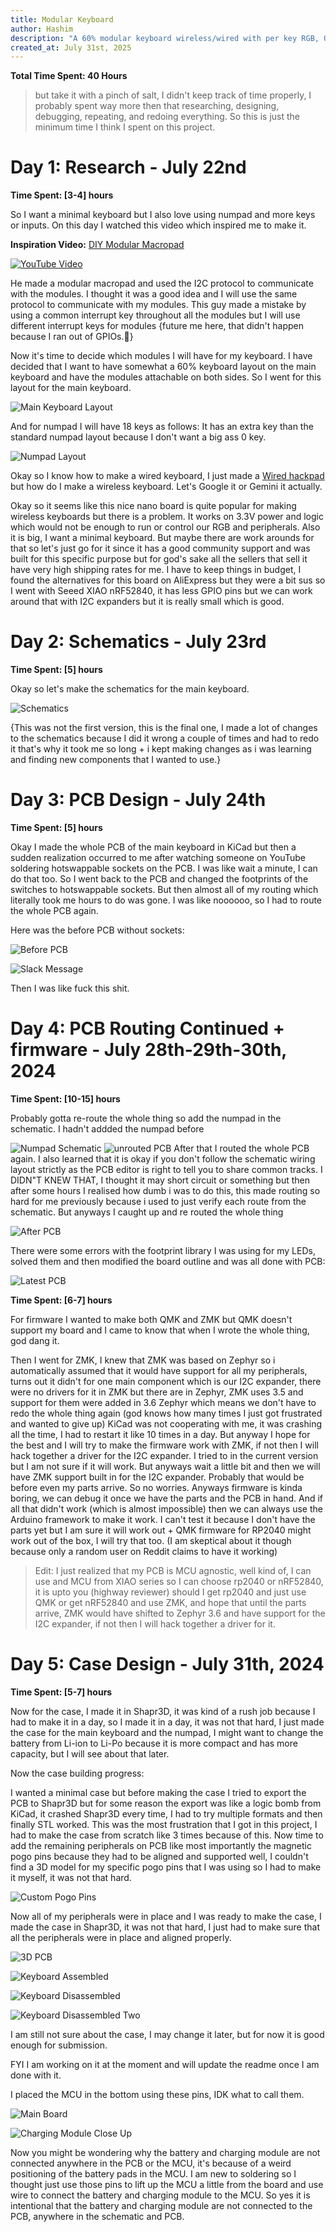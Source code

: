 ```yaml
---
title: Modular Keyboard
author: Hashim
description: "A 60% modular keyboard wireless/wired with per key RGB, OLED, rotatry encoder, and magnetically attachable modules and more."
created_at: July 31st, 2025
---
```


**Total Time Spent: 40 Hours**

> but take it with a pinch of salt, I didn't keep track of time properly, I probably spent way more then that researching, designing, debugging, repeating, and redoing everything. So this is just the minimum time I think I spent on this project.

# Day 1: Research - July 22nd

**Time Spent: [3-4] hours**

So I want a minimal keyboard but I also love using numpad and more keys or inputs. On this day I watched this video which inspired me to make it.

**Inspiration Video:** [DIY Modular Macropad](https://www.youtube.com/watch?v=7DfexfHzT-w&list=LL&index=6&t=8s)

[![YouTube Video](https://img.youtube.com/vi/7DfexfHzT-w/0.jpg)](https://www.youtube.com/watch?v=7DfexfHzT-w&list=LL&index=6&t=8s)

He made a modular macropad and used the I2C protocol to communicate with the modules. I thought it was a good idea and I will use the same protocol to communicate with my modules.
This guy made a mistake by using a common interrupt key throughout all the modules but I will use different interrupt keys for modules {future me here, that didn't happen because I ran out of GPIOs.🥲}

Now it's time to decide which modules I will have for my keyboard. I have decided that I want to have somewhat a 60% keyboard layout on the main keyboard and have the modules attachable on both sides. So I went for this layout for the main keyboard.

![Main Keyboard Layout](Assets/layout.png)

And for numpad I will have 18 keys as follows:
It has an extra key than the standard numpad layout because I don't want a big ass 0 key.

![Numpad Layout](Assets/numpad%20layout.png)

Okay so I know how to make a wired keyboard, I just made a [Wired hackpad](https://github.com/hashim-cpro/hackpad) but how do I make a wireless keyboard. Let's Google it or Gemini it actually.

Okay so it seems like this nice nano board is quite popular for making wireless keyboards but there is a problem.
It works on 3.3V power and logic which would not be enough to run or control our RGB and peripherals. Also it is big, I want a minimal keyboard.
But maybe there are work arounds for that so let's just go for it since it has a good community support and was built for this specific purpose but for god's sake all the sellers that sell it have very high shipping rates for me. I have to keep things in budget, I found the alternatives for this board on AliExpress but they were a bit sus so I went with Seeed XIAO nRF52840, it has less GPIO pins but we can work around that with I2C expanders but it is really small which is good.

# Day 2: Schematics - July 23rd

**Time Spent: [5] hours**

Okay so let's make the schematics for the main keyboard.

![Schematics](Assets/schematics.png)

{This was not the first version, this is the final one, I made a lot of changes to the schematics because I did it wrong a couple of times and had to redo it that's why it took me so long + i kept making changes as i was learning and finding new components that I wanted to use.}

# Day 3: PCB Design - July 24th

**Time Spent: [5] hours**

Okay I made the whole PCB of the main keyboard in KiCad but then a sudden realization occurred to me after watching someone on YouTube soldering hotswappable sockets on the PCB. I was like wait a minute, I can do that too. So I went back to the PCB and changed the footprints of the switches to hotswappable sockets. But then almost all of my routing which literally took me hours to do was gone. I was like noooooo, so I had to route the whole PCB again.

Here was the before PCB without sockets:

![Before PCB](Assets/bedore%20PCB.png)

![Slack Message](Assets/slack%20mesasage.png)

Then I was like fuck this shit.

# Day 4: PCB Routing Continued + firmware - July 28th-29th-30th, 2024

**Time Spent: [10-15] hours**

Probably gotta re-route the whole thing so add the numpad in the schematic. I hadn't addded the numpad before

![Numpad Schematic](Assets/numpad.png)
![unrouted PCB](Assets/unroted%20pcb.png)
After that I routed the whole PCB again. I also learned that it is okay if you don't follow the schematic wiring layout strictly as the PCB editor is right to tell you to share common tracks. I DIDN"T KNEW THAT, I thought it may short circuit or something but then after some hours I realised how dumb i was to do this, this made routing so hard for me previously because i used to just verify each route from the schematic. But anyways I caught up and re routed the whole thing

![After PCB](Assets/after%20pcb.png)

There were some errors with the footprint library I was using for my LEDs, solved them and then modified the board outline and was all done with PCB:

![Latest PCB](Assets/latest%20PCB.png)

**Time Spent: [6-7] hours**

For firmware I wanted to make both QMK and ZMK but QMK doesn't support my board and I came to know that when I wrote the whole thing, god dang it.

Then I went for ZMK, I knew that ZMK was based on Zephyr so i automatically assumed that it would have support for all my peripherals, turns out it didn't for one main component which is our I2C expander, there were no drivers for it in ZMK but there are in Zephyr, ZMK uses 3.5 and support for them were added in 3.6 Zephyr which means we don't have to redo the whole thing again (god knows how many times I just got frustrated and wanted to give up) KiCad was not cooperating with me, it was crashing all the time, I had to restart it like 10 times in a day. But anyway I hope for the best and I will try to make the firmware work with ZMK, if not then I will hack together a driver for the I2C expander. I tried to in the current version but I am not sure if it will work. But anyways wait a little bit and then we will have ZMK support built in for the I2C expander. Probably that would be before even my parts arrive. So no worries. Anyways firmware is kinda boring, we can debug it once we have the parts and the PCB in hand. And if all that didn't work (which is almost impossible) then we can always use the Arduino framework to make it work. I can't test it because I don't have the parts yet but I am sure it will work out + QMK firmware for RP2040 might work out of the box, I will try that too. (I am skeptical about it though because only a random user on Reddit claims to have it working)
> Edit: I just realized that my PCB is MCU agnostic, well kind of, I can use and MCU from XIAO series so I can choose rp2040 or nRF52840, it is upto you (highway reviewer) should I get rp2040 and just use QMK or get nRF52840 and use ZMK, and hope that until the parts arrive, ZMK would have shifted to Zephyr 3.6 and have support for the I2C expander, if not then I will hack together a driver for it.
# Day 5: Case Design - July 31th, 2024

**Time Spent: [5-7] hours**

Now for the case, I made it in Shapr3D, it was kind of a rush job because I had to make it in a day, so I made it in a day, it was not that hard, I just made the case for the main keyboard and the numpad, I might want to change the battery from Li-ion to Li-Po because it is more compact and has more capacity, but I will see about that later.

Now the case building progress:

I wanted a minimal case but before making the case I tried to export the PCB to Shapr3D but for some reason the export was like a logic bomb from KiCad, it crashed Shapr3D every time, I had to try multiple formats and then finally STL worked. This was the most frustration that I got in this project, I had to make the case from scratch like 3 times because of this. Now time to add the remaining peripherals on PCB like most importantly the magnetic pogo pins because they had to be aligned and supported well, I couldn't find a 3D model for my specific pogo pins that I was using so I had to make it myself, it was not that hard.

![Custom Pogo Pins](Assets/custom%20pogo%20pins.jpeg)

Now all of my peripherals were in place and I was ready to make the case, I made the case in Shapr3D, it was not that hard, I just had to make sure that all the peripherals were in place and aligned properly.

![3D PCB](Assets/3d%20PXB.jpeg)

![Keyboard Assembled](Assets/keyboard%20assembled.jpeg)

![Keyboard Disassembled](Assets/keyboard%20disassmbled.jpeg)

![Keyboard Disassembled Two](Assets/keyboard%20disassembeled%20two.jpeg)

I am still not sure about the case, I may change it later, but for now it is good enough for submission.

FYI I am working on it at the moment and will update the readme once I am done with it.

I placed the MCU in the bottom using these pins, IDK what to call them.

![Main Board](Assets/main%20board.jpeg)

![Charging Module Close Up](Assets/charging%20module%20close%20up.jpeg)

Now you might be wondering why the battery and charging module are not connected anywhere in the PCB or the MCU, it's because of a weird positioning of the battery pads in the MCU. I am new to soldering so I thought just use those pins to lift up the MCU a little from the board and use wire to connect the battery and charging module to the MCU. So yes it is intentional that the battery and charging module are not connected to the PCB, anywhere in the schematic and PCB.
